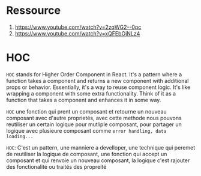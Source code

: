 # Ressource
1. https://www.youtube.com/watch?v=2zqWG2--0pc
2. https://www.youtube.com/watch?v=xQFEbOjNLz4 


# HOC
`HOC` stands for Higher Order Component in React. It's a pattern where a function takes a component and returns a new component with additional props or behavior. Essentially, it's a way to reuse component logic. It's like wrapping a component with some extra functionality. Think of it as a function that takes a component and enhances it in some way.

`HOC` une fonction qui prent un composant et retourne un nouveau composant avec d'autre proprietés, avec cette methode nous pouvons reutiliser un certain logique pour mutliple composant, pour partager un logique avec plusieure composant comme `error handling, data loading...`

`HOC`: C'est un pattern, une manniere a develloper, une technique qui peremet de reutiliser la logique de composant, une fonction qui accept un composant et qui renvoie un nouveau composant, la logique c'est rajouter des fonctionalité ou traités des propreité